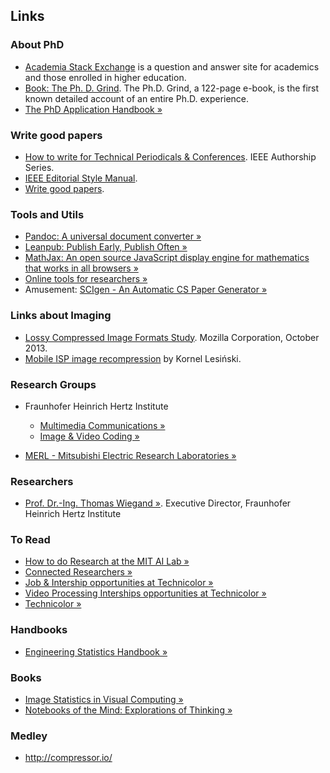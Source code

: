 ## Links

### About PhD
 * [Academia Stack Exchange](http://academia.stackexchange.com) is a question and answer site for academics and those enrolled in higher education.
 * [Book: The Ph. D. Grind](http://www.pgbovine.net/PhD-memoir.htm). The Ph.D. Grind, a 122-page e-book, is the first known detailed account of an entire Ph.D. experience. 
 * [The PhD Application Handbook &raquo;](http://www.amazon.co.uk/PhD-Application-Handbook-Revised-Skills/dp/0335246966/)


### Write good papers
  * [How to write for Technical Periodicals & Conferences](http://mc.manuscriptcentral.com/societyimages/tgrs/author_guide_interactive%20English.pdf). IEEE Authorship Series.
  * [IEEE Editorial Style Manual](http://www.ieee.org/documents/stylemanual.pdf).
  * [Write good papers](http://lemire.me/blog/rules-to-write-a-good-research-paper/).

### Tools and Utils
  * [Pandoc: A universal document converter &raquo;](http://johnmacfarlane.net/pandoc/index.html)
  * [Leanpub: Publish Early, Publish Often &raquo;](https://leanpub.com)
  * [MathJax: An open source JavaScript display engine for mathematics that works in all browsers &raquo;](http://www.mathjax.org)
  * [Online tools for researchers &raquo;](http://connectedresearchers.com/online-tools-for-researchers/)
  * Amusement: [SCIgen - An Automatic CS Paper Generator &raquo;](http://pdos.csail.mit.edu/scigen/)

### Links about Imaging

* [Lossy Compressed Image Formats Study](http://people.mozilla.org/~josh/lossy_compressed_image_study_october_2013/). Mozilla Corporation, October 2013.
* [Mobile ISP image recompression](http://calendar.perfplanet.com/2013/mobile-isp-image-recompression/) by Kornel Lesiński.

### Research Groups

* Fraunhofer Heinrich Hertz Institute  
  * [Multimedia Communications &raquo;](http://www.hhi.fraunhofer.de/en/fields-of-competence/image-processing/research-groups/multimedia-communications.html)
  * [Image & Video Coding &raquo;](http://www.hhi.fraunhofer.de/en/fields-of-competence/image-processing/research-groups/image-video-coding.html)
  
* [MERL - Mitsubishi Electric Research Laboratories &raquo;](http://www.merl.com/research/multimedia )

### Researchers

* [Prof. Dr.-Ing. Thomas Wiegand &raquo;](http://iphome.hhi.de/wiegand/). Executive Director, Fraunhofer Heinrich Hertz Institute

### To Read
 * [How to do Research at the MIT AI Lab &raquo;](http://people.cs.umass.edu/~emery/misc/how-to.pdf)
 * [Connected Researchers &raquo;](http://connectedresearchers.com)
 * [Job & Intership opportunities at Technicolor &raquo;](http://www.technicolor.com/en/innovation/research-innovation/ri-laboratories/imaging-science-lab/job-internship-opportunities)
 * [Video Processing Interships opportunities at Technicolor  &raquo;](http://www.technicolor.com/en/innovation/student-day/job-internship-opportunities-ri-labs/video-processing-internships)
 * [Technicolor &raquo;](http://www.technicolor.com)
 
### Handbooks
  * [Engineering Statistics Handbook &raquo;](http://www.itl.nist.gov/div898/handbook/index.htm)

### Books
  * [Image Statistics in Visual Computing &raquo;](http://www.imagestatisticsbook.com)
  * [Notebooks of the Mind: Explorations of Thinking &raquo;](http://www.amazon.com/Notebooks-Mind-Explorations-Vera-John-Steiner/dp/0195108965)

### Medley
  * http://compressor.io/
